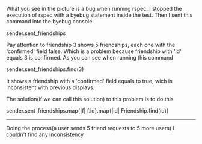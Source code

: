 What you see in the picture is a bug when running rspec.
I stopped the execution of rspec with a byebug statement inside the test.
Then I sent this command into the byebug console:

sender.sent_friendships

Pay attention to friendship 3
shows 5 friendships, each one with the 'confirmed' field false. Which is a problem because friendship with 'id' equals 3 is confirmed. As you can see when running this command

sender.sent_friendships.find(3)

It shows a friendship with a 'confirmed' field equals to true, wich is inconsistent with previous displays.

The solution(if we can call this solution) to this problem is to do this

sender.sent_friendships.map{|f| f.id}.map{|id| Friendship.find(id)}


------------------------

Doing the process(a user sends 5 friend requests to 5 more users) I couldn't find any inconsistency



